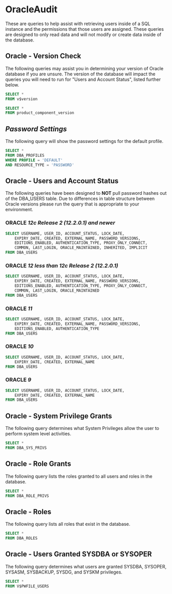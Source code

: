 # OracleAudit

These are queries to help assist with retrieving users inside of a SQL instance and the permissions that those users are assigned.  These queries are designed to only read data and will not modify or create data inside of the database.

## **Oracle - Version Check**
The following queries may assist you in determining your version of Oracle database if you are unsure. The version of the database will impact the queries you will need to run for "Users and Account Status", listed further below.

``` SQL
SELECT * 
FROM v$version
```

``` SQL
SELECT * 
FROM product_component_version
```

## ***Password Settings***

The following query will show the password settings for the default profile.

``` SQL
SELECT *
FROM DBA_PROFILES
WHERE PROFILE = 'DEFAULT'
AND RESOURCE_TYPE = 'PASSWORD'
```

## **Oracle - Users and Account Status**

The following queries have been designed to **NOT** pull password hashes out of the DBA_USERS table.  Due to differences in table structure between Oracle versions please run the query that is appropriate to your environment.

### ORACLE ***12c Release 2 (12.2.0.1) and newer***

``` SQL
SELECT USERNAME, USER_ID, ACCOUNT_STATUS, LOCK_DATE,
    EXPIRY_DATE, CREATED, EXTERNAL_NAME, PASSWORD_VERSIONS,
    EDITIONS_ENABLED, AUTHENTICATION_TYPE, PROXY_ONLY_CONNECT,
    COMMON, LAST_LOGIN, ORACLE_MAINTAINED, INHERITED, IMPLICIT
FROM DBA_USERS
```

### ORACLE ***12 less than 12c Release 2 (12.2.0.1)***

``` SQL
SELECT USERNAME, USER_ID, ACCOUNT_STATUS, LOCK_DATE,
    EXPIRY_DATE, CREATED, EXTERNAL_NAME, PASSWORD_VERSIONS,
    EDITIONS_ENABLED, AUTHENTICATION_TYPE, PROXY_ONLY_CONNECT,
    COMMON, LAST_LOGIN, ORACLE_MAINTAINED
FROM DBA_USERS
```

### ORACLE ***11***

``` SQL
SELECT USERNAME, USER_ID, ACCOUNT_STATUS, LOCK_DATE,
    EXPIRY_DATE, CREATED, EXTERNAL_NAME, PASSWORD_VERSIONS,
    EDITIONS_ENABLED, AUTHENTICATION_TYPE
FROM DBA_USERS
```

### ORACLE ***10***

``` SQL
SELECT USERNAME, USER_ID, ACCOUNT_STATUS, LOCK_DATE,
    EXPIRY_DATE, CREATED, EXTERNAL_NAME
FROM DBA_USERS
```

### ORACLE ***9***

``` SQL
SELECT USERNAME, USER_ID, ACCOUNT_STATUS, LOCK_DATE,
    EXPIRY_DATE, CREATED, EXTERNAL_NAME
FROM DBA_USERS
```

## **Oracle - System Privilege Grants**

The following query determines what System Privileges allow the user to perform system level activities.

``` SQL
SELECT *
FROM DBA_SYS_PRIVS
```

## **Oracle - Role Grants**

The following query lists the roles granted to all users and roles in the database.

``` SQL
SELECT *
FROM DBA_ROLE_PRIVS
```

## **Oracle - Roles**

The following query lists all roles that exist in the database.

``` SQL
SELECT *
FROM DBA_ROLES
```

## **Oracle - Users Granted SYSDBA or SYSOPER**

The following query determines what users are granted SYSDBA, SYSOPER, SYSASM, SYSBACKUP, SYSDG, and SYSKM privileges.

``` SQL
SELECT *
FROM V$PWFILE_USERS
```
